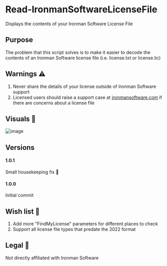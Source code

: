 # Read-IronmanSoftwareLicenseFile
 Displays the contents of your Ironman Software License File

## Purpose

The problem that this script solves is to make it easier to decode the contents of an Ironman Software license file (i.e. license.txt or license.lic)

## Warnings ⚠

1. Never share the details of your license outside of Ironman Software support
2. Licensed users should raise a support case at [ironmansoftware.com](https://ironmansoftware.com/) if there are concerns about a license file

## Visuals 👀

![image](https://user-images.githubusercontent.com/537287/168902731-bece4b5b-3c6d-440f-ab51-954c484e99fe.png)

## Versions

#### 1.0.1

Small housekeeping fix 🧹

#### 1.0.0

Initial commit

## Wish list 🌠

1. Add more "FindMyLicense" parameters for different places to check
2. Support all license file types that predate the 2022 format

## Legal 🦉

Not directly affiliated with Ironman Software
